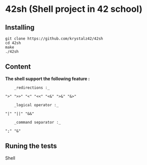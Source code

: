 # 42sh (Shell project in 42 school)

## Installing

```
git clone https://github.com/krystalz42/42sh
cd 42sh
make
./42sh
```

## Content

**The shell support the following feature :**

		_redirections :_

```
">" ">>" "<" "<<" "<&" ">&" "&>"
```

		_logical operator :_

```
"|" "||" "&&" 
```

		_command separator :_

```
";" "&"
```

## Runing the tests

Shell 
